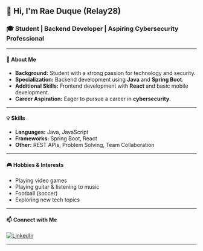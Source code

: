 ## 👋 Hi, I'm Rae Duque (Relay28)

### 🎓 Student | Backend Developer | Aspiring Cybersecurity Professional

---

#### 🌟 About Me

- **Background:** Student with a strong passion for technology and security.
- **Specialization:** Backend development using **Java** and **Spring Boot**.
- **Additional Skills:** Frontend development with **React** and basic mobile development.
- **Career Aspiration:** Eager to pursue a career in **cybersecurity**.

---

#### 💡 Skills

- **Languages:** Java, JavaScript
- **Frameworks:** Spring Boot, React
- **Other:** REST APIs, Problem Solving, Team Collaboration

---

#### 🎮 Hobbies & Interests

- Playing video games
- Playing guitar & listening to music
- Football (soccer)
- Exploring new tech topics

---

#### 📫 Connect with Me

[![LinkedIn](https://img.shields.io/badge/LinkedIn-blue?logo=linkedin&logoColor=white)](https://www.linkedin.com/in/rae-duque-46473b212/)

---

<!--
**Relay28/Relay28** is a ✨ special ✨ repository because its `README.md` (this file) appears on your GitHub profile.
-->
